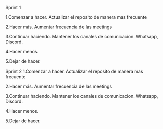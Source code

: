 Sprint 1

1.Comenzar a hacer.
Actualizar el reposito de manera mas frecuente

2.Hacer más.
Aumentar frecuencia de las meetings

3.Continuar haciendo.
Mantener los canales de comunicacion. Whatsapp, Discord. 

4.Hacer menos.


5.Dejar de hacer.


Sprint 2
1.Comenzar a hacer.
Actualizar el reposito de manera mas frecuente

2.Hacer más.
Aumentar frecuencia de las meetings

3.Continuar haciendo.
Mantener los canales de comunicacion. Whatsapp, Discord. 

4.Hacer menos.


5.Dejar de hacer.